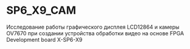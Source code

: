 # SP6_X9_CAM
Исследование работы графического дисплея LCD12864 и камеры OV7670 при создании устройства обработки видео на основе FPGA Development board X-SP6-X9
